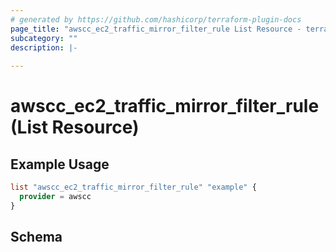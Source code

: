```yaml
---
# generated by https://github.com/hashicorp/terraform-plugin-docs
page_title: "awscc_ec2_traffic_mirror_filter_rule List Resource - terraform-provider-awscc"
subcategory: ""
description: |-
  
---
```


# awscc_ec2_traffic_mirror_filter_rule (List Resource)



## Example Usage

```terraform
list "awscc_ec2_traffic_mirror_filter_rule" "example" {
  provider = awscc
}
```

<!-- schema generated by tfplugindocs -->
## Schema
